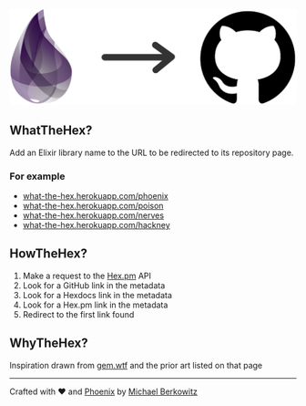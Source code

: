 <center>

![WhatTheHex](priv/wth-logo.png)

</center>

## WhatTheHex?

Add an Elixir library name to the URL to be redirected to its repository page.

### For example

* [what-the-hex.herokuapp.com/phoenix](https://what-the-hex.herokupapp.com/phoenix)
* [what-the-hex.herokuapp.com/poison](https://what-the-hex.herokupapp.com/poison)
* [what-the-hex.herokuapp.com/nerves](https://what-the-hex.herokupapp.com/nerves)
* [what-the-hex.herokuapp.com/hackney](https://what-the-hex.herokupapp.com/hackney)

## HowTheHex?

1. Make a request to the [Hex.pm](https://hex.pm) API
1. Look for a GitHub link in the metadata
1. Look for a Hexdocs link in the metadata
1. Look for a Hex.pm link in the metadata
1. Redirect to the first link found

## WhyTheHex?

Inspiration drawn from <a href="https://gem.wtf">gem.wtf</a> and the prior art
listed on that page

<hr/>

Crafted with ❤️ and <a href="https://phoenixframework.org">Phoenix</a> by <a href="https://github.com/mikowitz">Michael Berkowitz</a>
